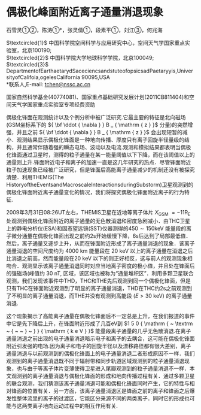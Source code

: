 # 偶极化峰面附近离子通量消退现象

石雪灵①②，陈涛①\*，张灵倩①，段素平①，刘江③，何兆海

$\textcircled{1}$ 中国科学院空间科学与应用研究中心，空间天气学国家重点实验室，北京100190;  
$\textcircled{2}$ 中国科学院大学地球科学学院，北京100049;  
$\textcircled{3}$ DepartmentofEarthaetarydSaceciencsandstuteofopsicsadPaetaryyis,UniversityofCalifoia,ogelesCalifornia 90095,USA  
\*联系人,E-mail: tchen@nssc.ac.cn

国家自然科学基金(40774081)、国家重点基础研究发展计划(2011CB811404)和空间天气学国家重点实验室专项经费资助

偶极化锋面在观测统计以及个例分析中被广泛研究.它最主要的特征是北向磁场(GSM坐标系下的 ${ \bf \ddot { \nabla } } B _ { \mathrm { z } }$ 分量)的突然增强，并且之前 ${ \bf \ddot { \nabla } } B _ { \mathrm { z } }$ 会出现短暂的减小．观测结果显示偶极化锋面是一种地向传播、厚度只有离子回旋半径量级的结构，并且通常伴随着强的瞬态电场、波动以及电流.观测和模拟结果都表明当偶极化锋面通过卫星时，测得的粒子通量在某一能量阈值以下下降，而在该阈值以上的通量则上升.锋面附近电子和离子的加速一直是这几年研究的热点．尽管锋面附近粒子加速现象已经被广泛研究，但是锋面后高能离子通量减少的机制还没有被探究清楚．利用THEMIS(The HistoryoftheEventsandMacroscaleInteractionsduringSubstorm)卫星观测到的偶极化锋面附近离子通量变化的情况，我们将探究偶极化锋面附近离子的行为特征.

2009年3月31日08:26UT左右，THEMIS卫星在近地等离子体片 $X _ { \mathrm { G S M } }$ $= - 1 1 \mathrm { R _ { E } }$ 处观测到偶极化锋面附近的离子通量的无色散消退和密度急剧减小．由THC卫星上的静电分析仪(ESA)和固态望远镜(SST)仪器测得的$4 5 0 { \sim } 1 5 0 \mathrm { k e V }$ 能量段的离子微分通量在偶极化锋面出现之前约2s开始缓慢下降，6s后达到了局部最低值．然后，离子通量又逐步上升，从而在锋面附近形成了离子通量消退的现象．该离子通量消退的空间尺度约为 $4 0 0 0 ~ \mathrm { k m }$ 能量段在 $2 0  { \mathrm { \ k e V } }$ 以上的离子通量在消退之后比消退之前高，然而能量段在$2 0  { \mathrm { \ k e V } }$ 以下的则正好相反，这与前人的观测现象相吻合．观测显示该离子通量消退同时对应当地离子密度的极小值，并且处在锋面后的强磁场(峰值约 $3 0 ~ \mathrm { n T } ,$ 区域，该区域也被称为“通量堆积区”．利用多颗卫星联合观测，我们发现该事件中THD，THC和THE先后观测到同一个偶极化锋面，但是只有THC在锋面附近观测到了明显的离子通量消退，THD在THC约2s之前观测到了不明显的离子通量消退，而THE并没有观测到高能段 $( E > 3 0 ~ \mathrm { k e V } )$ 的离子通量消退.

这个现象揭示了高能离子通量在偶极化锋面后不一定总是上升，在我们报道的事件中它是先下降后上升，在锋面附近形成了几百eV到 $1 5 0  { \mathrm { ~ \textrm ~ { ~ ~ } ~ } }  { \mathrm { k e V } }$ 能量段离子通量的几乎无色散消退.在离子通量消退之前出现的电子通量消退暗示电子和离子的去耦合，这可能在偶极化锋面附近引发强的电场.因为离子和电子的回旋半径以及漂移路径都有很大差别，离子通量消退与以前观测到的偶极化锋面上的电子通量消退二者形成原因不一样．我们观测到的离子通量消退既不同于辐射带和同步轨道区域观测到的粒子通量消退现象，也与由于等离子体片变薄使得卫星进入尾瓣观测到的粒子通量消退不一样．本文观测到的离子通量消退与偶极化锋面的形成和地向传播过程有关．通过多颗卫星的联合观测，我们猜测该离子通量消退可能和偶极化锋面同时产生，它的特性与相对锋面的位置有关．另一方面，该离子通量消退区是锋面之前的离子和锋面之后爆发性整体流里的离子的过渡区，它能区分来源不同的两类离子．同时它的形成也可能与这两类离子地向运动过程中的相互作用有关.